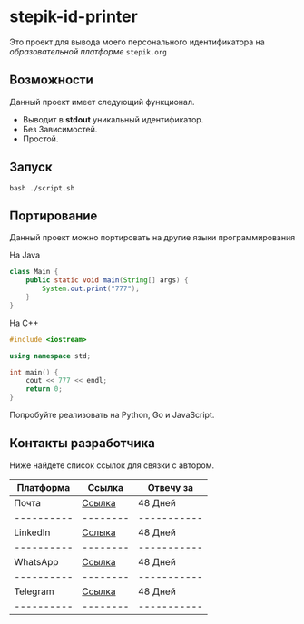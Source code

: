 # stepik-id-printer

Это проект для вывода моего персонального идентификатора на *образовательной платформе* `stepik.org`

## Возможности

Данный проект имеет следующий функционал.

* Выводит в **stdout** уникальный идентификатор.
* Без Зависимостей.
* Простой.

## Запуск

`bash ./script.sh`

## Портирование

Данный проект можно портировать на другие языки программирования

На Java

```Java
class Main {
	public static void main(String[] args) {
		System.out.print("777");
	}
}
```

На С++

```C++
#include <iostream>

using namespace std;

int main() {
	cout << 777 << endl;
	return 0;
}
```

Попробуйте реализовать на Python, Go и JavaScript.

## Контакты разработчика

Ниже найдете список ссылок для связки с автором.

Платформа | Ссылка | Отвечу за
----------|--------|-----------
Почта |[Ссылка](https://cs11.pikabu.ru/post_img/2020/10/18/9/og_og_1603035993214415222.jpg)| 48 Дней
----------|--------|-----------
LinkedIn  |[Сслыка](https://cs11.pikabu.ru/post_img/2020/10/18/9/og_og_1603035993214415222.jpg)| 48 Дней
----------|--------|-----------
WhatsApp  |[Ссылка](https://cs11.pikabu.ru/post_img/2020/10/18/9/og_og_1603035993214415222.jpg)| 48 Дней
----------|--------|-----------
Telegram  |[Ссылка](https://cs11.pikabu.ru/post_img/2020/10/18/9/og_og_1603035993214415222.jpg)| 48 Дней
----------|--------|-----------
